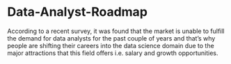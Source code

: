 # Data-Analyst-Roadmap
According to a recent survey, it was found that the market is unable to fulfill the demand for data analysts for the past couple of years and that’s why people are shifting their careers into the data science domain due to the major attractions that this field offers i.e. salary and growth opportunities. 

